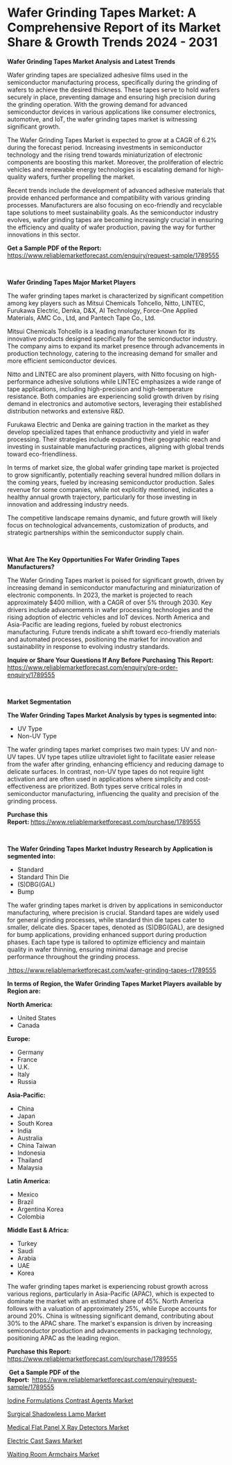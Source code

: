 <p><h1>Wafer Grinding Tapes Market: A Comprehensive Report of its Market Share & Growth Trends 2024 - 2031</h1></p><p><strong>Wafer Grinding Tapes Market Analysis and Latest Trends</strong></p>
<p><p>Wafer grinding tapes are specialized adhesive films used in the semiconductor manufacturing process, specifically during the grinding of wafers to achieve the desired thickness. These tapes serve to hold wafers securely in place, preventing damage and ensuring high precision during the grinding operation. With the growing demand for advanced semiconductor devices in various applications like consumer electronics, automotive, and IoT, the wafer grinding tapes market is witnessing significant growth.</p><p>The Wafer Grinding Tapes Market is expected to grow at a CAGR of 6.2% during the forecast period. Increasing investments in semiconductor technology and the rising trend towards miniaturization of electronic components are boosting this market. Moreover, the proliferation of electric vehicles and renewable energy technologies is escalating demand for high-quality wafers, further propelling the market.</p><p>Recent trends include the development of advanced adhesive materials that provide enhanced performance and compatibility with various grinding processes. Manufacturers are also focusing on eco-friendly and recyclable tape solutions to meet sustainability goals. As the semiconductor industry evolves, wafer grinding tapes are becoming increasingly crucial in ensuring the efficiency and quality of wafer production, paving the way for further innovations in this sector.</p></p>
<p><strong>Get a Sample PDF of the Report:&nbsp;</strong> <a href="https://www.reliablemarketforecast.com/enquiry/request-sample/1789555?utm_campaign=1601&utm_medium=2&utm_source=Github&utm_content=ia&utm_term=13102024&utm_id=wafer-grinding-tapes">https://www.reliablemarketforecast.com/enquiry/request-sample/1789555</a></p>
<p>&nbsp;</p>
<p><strong>Wafer Grinding Tapes Major Market Players</strong></p>
<p><p>The wafer grinding tapes market is characterized by significant competition among key players such as Mitsui Chemicals Tohcello, Nitto, LINTEC, Furukawa Electric, Denka, D&X, AI Technology, Force-One Applied Materials, AMC Co., Ltd, and Pantech Tape Co., Ltd. </p><p>Mitsui Chemicals Tohcello is a leading manufacturer known for its innovative products designed specifically for the semiconductor industry. The company aims to expand its market presence through advancements in production technology, catering to the increasing demand for smaller and more efficient semiconductor devices. </p><p>Nitto and LINTEC are also prominent players, with Nitto focusing on high-performance adhesive solutions while LINTEC emphasizes a wide range of tape applications, including high-precision and high-temperature resistance. Both companies are experiencing solid growth driven by rising demand in electronics and automotive sectors, leveraging their established distribution networks and extensive R&D.</p><p>Furukawa Electric and Denka are gaining traction in the market as they develop specialized tapes that enhance productivity and yield in wafer processing. Their strategies include expanding their geographic reach and investing in sustainable manufacturing practices, aligning with global trends toward eco-friendliness.</p><p>In terms of market size, the global wafer grinding tape market is projected to grow significantly, potentially reaching several hundred million dollars in the coming years, fueled by increasing semiconductor production. Sales revenue for some companies, while not explicitly mentioned, indicates a healthy annual growth trajectory, particularly for those investing in innovation and addressing industry needs. </p><p>The competitive landscape remains dynamic, and future growth will likely focus on technological advancements, customization of products, and strategic partnerships within the semiconductor supply chain.</p></p>
<p>&nbsp;</p>
<p><strong>What Are The Key Opportunities For Wafer Grinding Tapes Manufacturers?</strong></p>
<p><p>The Wafer Grinding Tapes market is poised for significant growth, driven by increasing demand in semiconductor manufacturing and miniaturization of electronic components. In 2023, the market is projected to reach approximately $400 million, with a CAGR of over 5% through 2030. Key drivers include advancements in wafer processing technologies and the rising adoption of electric vehicles and IoT devices. North America and Asia-Pacific are leading regions, fueled by robust electronics manufacturing. Future trends indicate a shift toward eco-friendly materials and automated processes, positioning the market for innovation and sustainability in response to evolving industry standards.</p></p>
<p><strong>Inquire or Share Your Questions If Any Before Purchasing This Report:</strong> <a href="https://www.reliablemarketforecast.com/enquiry/pre-order-enquiry/1789555?utm_campaign=1601&utm_medium=2&utm_source=Github&utm_content=ia&utm_term=13102024&utm_id=wafer-grinding-tapes">https://www.reliablemarketforecast.com/enquiry/pre-order-enquiry/1789555</a></p>
<p>&nbsp;</p>
<p><strong>Market Segmentation</strong></p>
<p><strong>The Wafer Grinding Tapes Market Analysis by types is segmented into:</strong></p>
<p><ul><li>UV Type</li><li>Non-UV Type</li></ul></p>
<p><p>The wafer grinding tapes market comprises two main types: UV and non-UV tapes. UV type tapes utilize ultraviolet light to facilitate easier release from the wafer after grinding, enhancing efficiency and reducing damage to delicate surfaces. In contrast, non-UV type tapes do not require light activation and are often used in applications where simplicity and cost-effectiveness are prioritized. Both types serve critical roles in semiconductor manufacturing, influencing the quality and precision of the grinding process.</p></p>
<p><strong>Purchase this Report:&nbsp;</strong><a href="https://www.reliablemarketforecast.com/purchase/1789555?utm_campaign=1601&utm_medium=2&utm_source=Github&utm_content=ia&utm_term=13102024&utm_id=wafer-grinding-tapes">https://www.reliablemarketforecast.com/purchase/1789555</a></p>
<p>&nbsp;</p>
<p><strong>The Wafer Grinding Tapes Market Industry Research by Application is segmented into:</strong></p>
<p><ul><li>Standard</li><li>Standard Thin Die</li><li>(S)DBG(GAL)</li><li>Bump</li></ul></p>
<p><p>The wafer grinding tapes market is driven by applications in semiconductor manufacturing, where precision is crucial. Standard tapes are widely used for general grinding processes, while standard thin die tapes cater to smaller, delicate dies. Spacer tapes, denoted as (S)DBG(GAL), are designed for bump applications, providing enhanced support during production phases. Each tape type is tailored to optimize efficiency and maintain quality in wafer thinning, ensuring minimal damage and precise performance throughout the grinding process.</p></p>
<p><a href="https://www.reliablemarketforecast.com/wafer-grinding-tapes-r1789555?utm_campaign=1601&utm_medium=2&utm_source=Github&utm_content=ia&utm_term=13102024&utm_id=wafer-grinding-tapes">&nbsp;https://www.reliablemarketforecast.com/wafer-grinding-tapes-r1789555</a></p>
<p><strong>In terms of Region, the Wafer Grinding Tapes Market Players available by Region are:</strong></p>
<p>
    <p> <strong> North America: </strong>
        <ul>
            <li>United States</li>
            <li>Canada</li>
        </ul>
        </p> 
    <p> <strong> Europe: </strong>
        <ul>
            <li>Germany</li>
            <li>France</li>
            <li>U.K.</li>
            <li>Italy</li>
            <li>Russia</li>
        </ul>
        </p> 
    <p> <strong> Asia-Pacific: </strong>
        <ul>
            <li>China</li>
            <li>Japan</li>
            <li>South Korea</li>
            <li>India</li>
            <li>Australia</li>
            <li>China Taiwan</li>
            <li>Indonesia</li>
            <li>Thailand</li>
            <li>Malaysia</li>
        </ul>
        </p> 
    <p> <strong> Latin America: </strong>
        <ul>
            <li>Mexico</li>
            <li>Brazil</li>
            <li>Argentina Korea</li>
            <li>Colombia</li>
        </ul>
        </p> 
    <p> <strong> Middle East & Africa: </strong>
        <ul>
            <li>Turkey</li>
            <li>Saudi</li>
            <li>Arabia</li>
            <li>UAE</li>
            <li>Korea</li>
        </ul>
    </p>
    </p>
<p><p>The wafer grinding tapes market is experiencing robust growth across various regions, particularly in Asia-Pacific (APAC), which is expected to dominate the market with an estimated share of 45%. North America follows with a valuation of approximately 25%, while Europe accounts for around 20%. China is witnessing significant demand, contributing about 30% to the APAC share. The market's expansion is driven by increasing semiconductor production and advancements in packaging technology, positioning APAC as the leading region.</p></p>
<p><strong>Purchase this Report: </strong><a href="https://www.reliablemarketforecast.com/purchase/1789555?utm_campaign=1601&utm_medium=2&utm_source=Github&utm_content=ia&utm_term=13102024&utm_id=wafer-grinding-tapes">https://www.reliablemarketforecast.com/purchase/1789555</a></p>
<p>&nbsp;<strong>Get a Sample PDF of the Report:&nbsp;&nbsp;</strong><a href="https://www.reliablemarketforecast.com/enquiry/request-sample/1789555?utm_campaign=1601&utm_medium=2&utm_source=Github&utm_content=ia&utm_term=13102024&utm_id=wafer-grinding-tapes">https://www.reliablemarketforecast.com/enquiry/request-sample/1789555</a></p>
<p><strong></strong></p>
<p><p><a href="https://www.linkedin.com/pulse/iodine-formulations-contrast-agents-market-research-report-swpee?utm_campaign=1601&utm_medium=2&utm_source=Github&utm_content=ia&utm_term=13102024&utm_id=wafer-grinding-tapes">Iodine Formulations Contrast Agents Market</a></p><p><a href="https://www.linkedin.com/pulse/surgical-shadowless-lamp-market-dynamics-application-types-uxjwe?utm_campaign=1601&utm_medium=2&utm_source=Github&utm_content=ia&utm_term=13102024&utm_id=wafer-grinding-tapes">Surgical Shadowless Lamp Market</a></p><p><a href="https://www.linkedin.com/pulse/trends-global-medical-flat-panel-x-ray-detectors-market-xxy9e?utm_campaign=1601&utm_medium=2&utm_source=Github&utm_content=ia&utm_term=13102024&utm_id=wafer-grinding-tapes">Medical Flat Panel X Ray Detectors Market</a></p><p><a href="https://www.linkedin.com/pulse/electric-cast-saws-industry-sector-market-dynamics-future-m4gse?utm_campaign=1601&utm_medium=2&utm_source=Github&utm_content=ia&utm_term=13102024&utm_id=wafer-grinding-tapes">Electric Cast Saws Market</a></p><p><a href="https://www.linkedin.com/pulse/waiting-room-armchairs-market-forecasts-trends-impact-analysis-pxoee?utm_campaign=1601&utm_medium=2&utm_source=Github&utm_content=ia&utm_term=13102024&utm_id=wafer-grinding-tapes">Waiting Room Armchairs Market</a></p></p>